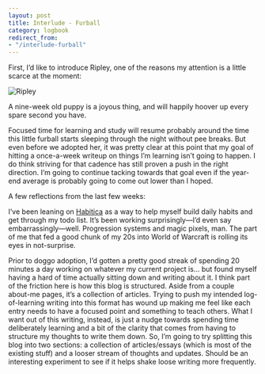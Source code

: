 ```yaml
---
layout: post
title: Interlude - Furball
category: logbook
redirect_from:
- "/interlude-furball"
---
```


First, I’d like to introduce Ripley, one of the reasons my attention is a little scarce at the moment:

![Ripley](/images/ripley.png)

A nine-week old puppy is a joyous thing, and will happily hoover up every spare second you have.  

Focused time for learning and study will resume probably around the time this little furball starts sleeping through the night without pee breaks. But even before we adopted her, it was pretty clear at this point that my goal of hitting a once-a-week writeup on things I’m learning isn’t going to happen. I do think striving for that cadence has still proven a push in the right direction. I’m going to continue tacking towards that goal even if the year-end average is probably going to come out lower than I hoped.

A few reflections from the last few weeks:

I’ve been leaning on [Habitica](https://habitica.com/) as a way to help myself build daily habits and get through my todo list. It’s been working surprisingly—I’d even say embarrassingly—well. Progression systems and magic pixels, man. The part of me that fed a good chunk of my 20s into World of Warcraft is rolling its eyes in not-surprise.

Prior to doggo adoption, I’d gotten a pretty good streak of spending 20 minutes a day working on whatever my current project is… but found myself having a hard of time actually sitting down and writing about it. I think part of the friction here is how this blog is structured. Aside from a couple about-me pages, it’s a collection of articles. Trying to push my intended log-of-learning writing into this format has wound up making me feel like each entry needs to have a focused point and something to teach others. What I want out of this writing, instead, is just a nudge towards spending time deliberately learning and a bit of the clarity that comes from having to structure my thoughts to write them down. So, I’m going to try splitting this blog into two sections: a collection of articles/essays (which is most of the existing stuff) and a looser stream of thoughts and updates. Should be an interesting experiment to see if it helps shake loose writing more frequently.

